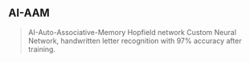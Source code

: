 ## AI-AAM
> AI-Auto-Associative-Memory
> Hopfield network
> Custom Neural Network, handwritten letter recognition with 97% accuracy after training.
